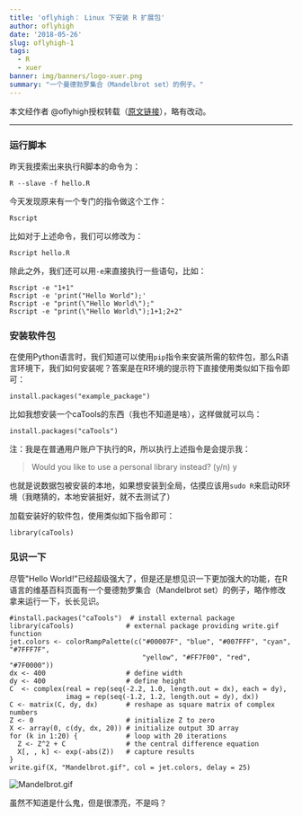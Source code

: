 ```yaml
---
title: 'oflyhigh： Linux 下安装 R 扩展包'
author: oflyhigh
date: '2018-05-26'
slug: oflyhigh-1
tags:
  - R
  - xuer
banner: img/banners/logo-xuer.png
summary: "一个曼德勃罗集合（Mandelbrot set）的例子。"
---
```


本文经作者 @oflyhigh授权转载（[原文链接](https://steemit.com/r/@oflyhigh/5m2s1h-r)），略有改动。

---

### 运行脚本

昨天我摸索出来执行R脚本的命令为：

```
R --slave -f hello.R
```

今天发现原来有一个专门的指令做这个工作：

```
Rscript
```

比如对于上述命令，我们可以修改为：

```
Rscript hello.R
```

除此之外，我们还可以用`-e`来直接执行一些语句，比如：

```
Rscript -e "1+1"
Rscript -e 'print("Hello World");'
Rscript -e "print(\"Hello World\");"
Rscript -e "print(\"Hello World\");1+1;2+2"
```

### 安装软件包

在使用Python语言时，我们知道可以使用`pip`指令来安装所需的软件包，那么R语言环境下，我们如何安装呢？答案是在R环境的提示符下直接使用类似如下指令即可：

```
install.packages("example_package")
```

比如我想安装一个caTools的东西（我也不知道是啥），这样做就可以鸟：

```
install.packages("caTools")
```

注：我是在普通用户账户下执行的R，所以执行上述指令是会提示我：

> Would you like to use a personal library instead? (y/n) y

也就是说数据包被安装的本地，如果想安装到全局，估摸应该用`sudo R`来启动R环境（我瞎猜的，本地安装挺好，就不去测试了）

加载安装好的软件包，使用类似如下指令即可：

```
library(caTools)
```

### 见识一下

尽管"Hello World!"已经超级强大了，但是还是想见识一下更加强大的功能，在R语言的维基百科页面有一个曼德勃罗集合（Mandelbrot set）的例子，略作修改拿来运行一下，长长见识。

```
#install.packages("caTools")  # install external package
library(caTools)             # external package providing write.gif function
jet.colors <- colorRampPalette(c("#00007F", "blue", "#007FFF", "cyan", "#7FFF7F",
                                 "yellow", "#FF7F00", "red", "#7F0000"))
dx <- 400                    # define width
dy <- 400                    # define height
C  <- complex(real = rep(seq(-2.2, 1.0, length.out = dx), each = dy),
              imag = rep(seq(-1.2, 1.2, length.out = dy), dx))
C <- matrix(C, dy, dx)       # reshape as square matrix of complex numbers
Z <- 0                       # initialize Z to zero
X <- array(0, c(dy, dx, 20)) # initialize output 3D array
for (k in 1:20) {            # loop with 20 iterations
  Z <- Z^2 + C               # the central difference equation
  X[, , k] <- exp(-abs(Z))   # capture results
}
write.gif(X, "Mandelbrot.gif", col = jet.colors, delay = 25)
```

![Mandelbrot.gif](https://cdn.steemitimages.com/0x0/https://cdn.steemitimages.com/DQmddxperCLjNdqCzAdgFTyhg6YNz5chzNZ65kL7sfvoZ7N/Mandelbrot.gif)

虽然不知道是什么鬼，但是很漂亮，不是吗？